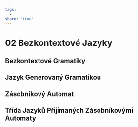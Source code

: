 ```yaml
---
tags:
  - 
share: "true"
---
```


# 02 Bezkontextové Jazyky

## Bezkontextové Gramatiky

## Jazyk Generovaný Gramatikou

## Zásobníkový Automat

## Třída Jazyků Přijímaných Zásobníkovými Automaty
